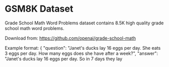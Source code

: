 # GSM8K Dataset

Grade School Math Word Problems dataset contains 8.5K high quality grade school math word problems.

Download from: https://github.com/openai/grade-school-math

Example format:
{
  "question": "Janet's ducks lay 16 eggs per day. She eats 3 eggs per day. How many eggs does she have after a week?",
  "answer": "Janet's ducks lay 16 eggs per day.
So in 7 days they lay  